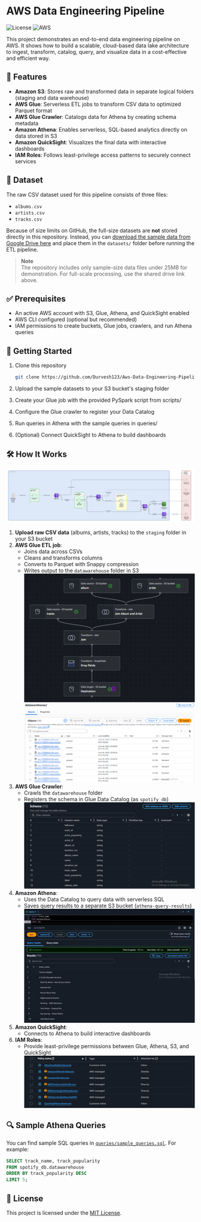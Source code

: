 # AWS Data Engineering Pipeline

![License](https://img.shields.io/badge/license-MIT-green)
![AWS](https://img.shields.io/badge/AWS-Data%20Pipeline-orange)

This project demonstrates an end-to-end data engineering pipeline on AWS. It shows how to build a scalable, cloud-based data lake architecture to ingest, transform, catalog, query, and visualize data in a cost-effective and efficient way.

## 🚀 Features

- **Amazon S3**: Stores raw and transformed data in separate logical folders (staging and data warehouse)
- **AWS Glue**: Serverless ETL jobs to transform CSV data to optimized Parquet format
- **AWS Glue Crawler**: Catalogs data for Athena by creating schema metadata
- **Amazon Athena**: Enables serverless, SQL-based analytics directly on data stored in S3
- **Amazon QuickSight**: Visualizes the final data with interactive dashboards
- **IAM Roles**: Follows least-privilege access patterns to securely connect services

## 📂 Dataset

The raw CSV dataset used for this pipeline consists of three files:

- `albums.csv`
- `artists.csv`
- `tracks.csv`

Because of size limits on GitHub, the full-size datasets are **not** stored directly in this repository. Instead, you can [download the sample data from Google Drive here](https://drive.google.com/drive/folders/1BhMrGZ2cMVzftD_KlctNqn0VGzmqjPv6?usp=sharing) and place them in the `datasets/` folder before running the ETL pipeline.

> **Note**  
> The repository includes only sample-size data files under 25MB for demonstration. For full-scale processing, use the shared drive link above.

## ✅ Prerequisites

- An active AWS account with S3, Glue, Athena, and QuickSight enabled
- AWS CLI configured (optional but recommended)
- IAM permissions to create buckets, Glue jobs, crawlers, and run Athena queries

## 🚀 Getting Started

1. Clone this repository  
   ```bash
   git clone https://github.com/Durvesh123/Aws-Data-Engineering-Pipeline.git
   ```
2. Upload the sample datasets to your S3 bucket's staging folder

3. Create your Glue job with the provided PySpark script from scripts/

4. Configure the Glue crawler to register your Data Catalog

5. Run queries in Athena with the sample queries in queries/

6. (Optional) Connect QuickSight to Athena to build dashboards
   
## 🛠️ How It Works
![Architecture Diagram](images/Aws-data-pipeline-architecture.png)

1. **Upload raw CSV data** (albums, artists, tracks) to the `staging` folder in your S3 bucket  
2. **AWS Glue ETL job**:
   - Joins data across CSVs
   - Cleans and transforms columns
   - Converts to Parquet with Snappy compression
   - Writes output to the `datawarehouse` folder in S3  
   ![Glue ETL Workflow](images/Glue_ETL_workflow.PNG)  
   ![Data Warehouse Parquet Files](images/DatawareHouse(parquet).PNG)
3. **AWS Glue Crawler**:
   - Crawls the `datawarehouse` folder
   - Registers the schema in Glue Data Catalog (as `spotify_db`)  
   ![Glue Data Catalog](images/Glue_DataCatlog.PNG)
4. **Amazon Athena**:
   - Uses the Data Catalog to query data with serverless SQL
   - Saves query results to a separate S3 bucket (`athena-query-results`)  
   ![Athena Query Output](images/Athena_query_output.jpg)
5. **Amazon QuickSight**:
   - Connects to Athena to build interactive dashboards
6. **IAM Roles**:
   - Provide least-privilege permissions between Glue, Athena, S3, and QuickSight  
   ![IAM Roles](images/IAM_roles.PNG)


## 🔍 Sample Athena Queries

You can find sample SQL queries in [`queries/sample_queries.sql`](queries/sample_queries.sql). For example:

```sql
SELECT track_name, track_popularity
FROM spotify_db.datawarehouse
ORDER BY track_popularity DESC
LIMIT 5;
```
## 📄 License

This project is licensed under the [MIT License](LICENSE).

